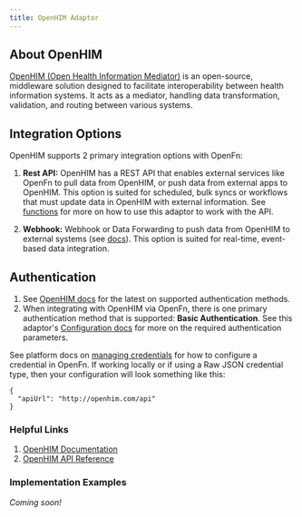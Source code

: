 ```yaml
---
title: OpenHIM Adaptor
---
```


## About OpenHIM

[OpenHIM (Open Health Information Mediator)](https://openhim.org/) is an open-source, middleware solution designed to facilitate interoperability between health information systems. It acts as a mediator, handling data transformation, validation, and routing between various systems. 

## Integration Options

OpenHIM supports 2 primary integration options with OpenFn:

1. **Rest API:** OpenHIM has a REST API that enables external services like OpenFn to pull data from OpenHIM, or push data from external apps to OpenHIM. This option is suited for scheduled, bulk syncs or workflows that must update data in OpenHIM with external information. See [functions](/adaptors/packages/openhim-docs) for more on how to use this adaptor to work with the API.

2. **Webhook:** Webhook or Data Forwarding to push data from OpenHIM to external systems (see [docs](https://openhim.org/docs/user-guide/alerting-reports/)). This option is suited for real-time, event-based data integration.

## Authentication

1. See [OpenHIM docs](https://openhim.org/documentation) for the latest on supported authentication methods.
2. When integrating with OpenHIM via OpenFn, there is one primary authentication method that is supported: **Basic Authentication**. See this adaptor's [Configuration docs](/adaptors/packages/openhim-configuration-schema) for more on the required authentication parameters.

See platform docs on [managing credentials](/documentation/manage-projects/manage-credentials) for how to configure a credential in OpenFn. If working locally or if using a Raw JSON credential type, then your configuration will look something like this:

```
{
  "apiUrl": "http://openhim.com/api"
}
```

### Helpful Links

1. [OpenHIM Documentation](https://openhim.org/documentation)
2. [OpenHIM API Reference](https://openhim.org/api)

### Implementation Examples

_Coming soon!_




